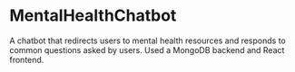 # MentalHealthChatbot
A chatbot that redirects users to mental health resources and responds to common questions asked by users. Used a MongoDB backend and React frontend.
